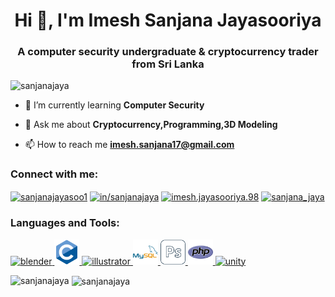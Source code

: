 <h1 align="center">Hi 👋, I'm Imesh Sanjana Jayasooriya</h1>
<h3 align="center">A computer security undergraduate & cryptocurrency trader from Sri Lanka</h3>

<p align="left"> <img src="https://komarev.com/ghpvc/?username=sanjanajaya&label=Profile%20views&color=0e75b6&style=flat" alt="sanjanajaya" /> </p>

- 🌱 I’m currently learning **Computer Security**

- 💬 Ask me about **Cryptocurrency,Programming,3D Modeling**

- 📫 How to reach me **imesh.sanjana17@gmail.com**

<h3 align="left">Connect with me:</h3>
<p align="left">
<a href="https://twitter.com/sanjanajayasoo1" target="blank"><img align="center" src="https://raw.githubusercontent.com/rahuldkjain/github-profile-readme-generator/master/src/images/icons/Social/twitter.svg" alt="sanjanajayasoo1" height="30" width="40" /></a>
<a href="https://linkedin.com/in/in/sanjanajaya" target="blank"><img align="center" src="https://raw.githubusercontent.com/rahuldkjain/github-profile-readme-generator/master/src/images/icons/Social/linked-in-alt.svg" alt="in/sanjanajaya" height="30" width="40" /></a>
<a href="https://fb.com/imesh.jayasooriya.98" target="blank"><img align="center" src="https://raw.githubusercontent.com/rahuldkjain/github-profile-readme-generator/master/src/images/icons/Social/facebook.svg" alt="imesh.jayasooriya.98" height="30" width="40" /></a>
<a href="https://instagram.com/sanjana_jaya" target="blank"><img align="center" src="https://raw.githubusercontent.com/rahuldkjain/github-profile-readme-generator/master/src/images/icons/Social/instagram.svg" alt="sanjana_jaya" height="30" width="40" /></a>
  

<h3 align="left">Languages and Tools:</h3>
<p align="left"> <a href="https://www.blender.org/" target="_blank" rel="noreferrer"> <img src="https://download.blender.org/branding/community/blender_community_badge_white.svg" alt="blender" width="40" height="40"/> </a> <a href="https://www.cprogramming.com/" target="_blank" rel="noreferrer"> <img src="https://raw.githubusercontent.com/devicons/devicon/master/icons/c/c-original.svg" alt="c" width="40" height="40"/> </a> <a href="https://www.adobe.com/in/products/illustrator.html" target="_blank" rel="noreferrer"> <img src="https://www.vectorlogo.zone/logos/adobe_illustrator/adobe_illustrator-icon.svg" alt="illustrator" width="40" height="40"/> </a> <a href="https://www.mysql.com/" target="_blank" rel="noreferrer"> <img src="https://raw.githubusercontent.com/devicons/devicon/master/icons/mysql/mysql-original-wordmark.svg" alt="mysql" width="40" height="40"/> </a> <a href="https://www.photoshop.com/en" target="_blank" rel="noreferrer"> <img src="https://raw.githubusercontent.com/devicons/devicon/master/icons/photoshop/photoshop-line.svg" alt="photoshop" width="40" height="40"/> </a> <a href="https://www.php.net" target="_blank" rel="noreferrer"> <img src="https://raw.githubusercontent.com/devicons/devicon/master/icons/php/php-original.svg" alt="php" width="40" height="40"/> </a> <a href="https://unity.com/" target="_blank" rel="noreferrer"> <img src="https://www.vectorlogo.zone/logos/unity3d/unity3d-icon.svg" alt="unity" width="40" height="40"/> </a> </p>

<p><img align="left" src="https://github-readme-stats.vercel.app/api/top-langs?username=sanjanajaya&show_icons=true&locale=en&layout=compact" alt="sanjanajaya" /></p>

<p>&nbsp;<img align="center" src="https://github-readme-stats.vercel.app/api?username=sanjanajaya&show_icons=true&locale=en" alt="sanjanajaya" /></p>
